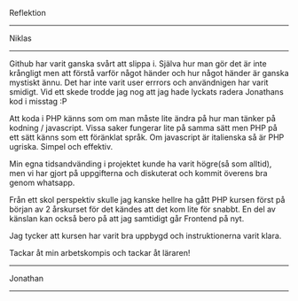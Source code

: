 Reflektion
*******

Niklas
*******

Github har varit ganska svårt att slippa i. Själva hur man gör det är inte krångligt men att förstå varför något händer och hur något händer är ganska mystiskt ännu.
Det har inte varit user errrors och användnigen har varit smidigt. Vid ett skede trodde jag nog att jag hade lyckats radera Jonathans kod i misstag :P

Att koda i PHP känns som om man måste lite ändra på hur man tänker på kodning / javascript. Vissa saker fungerar lite på samma sätt men PHP på ett sätt känns som 
ett föränklat språk. Om javascript är italienska så är PHP ugriska. Simpel och effektiv. 

Min egna tidsandvänding i projektet kunde ha varit högre(så som alltid), men vi har gjort på uppgifterna och diskuterat och kommit överens bra genom whatsapp. 

Från ett skol perspektiv skulle jag kanske hellre ha gått PHP kursen först på början av 2 årskurset för det kändes att det kom lite för snabbt. En del av känslan kan också
bero på att jag samtidigt går Frontend på nyt. 

Jag tycker att kursen har varit bra uppbygd och instruktionerna varit klara.

Tackar åt min arbetskompis och tackar åt läraren!
*******

Jonathan
********
